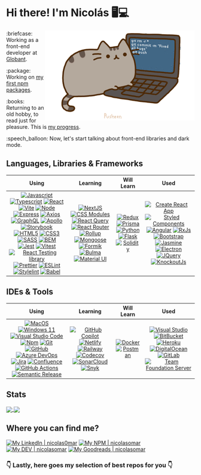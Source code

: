 # Hi there! I'm Nicolás :desktop_computer::computer:

<img align="right" src="https://github.com/nicolasomar/nicolasomar/blob/main/assets/pusheencode.gif"/>

<p>:briefcase: Working as a front-end developer at <a href="https://www.globant.com">Globant</a>.</p>
<p>:package: Working on <a href="https://www.npmjs.com/~nicolasomar">my first npm packages</a>.</p>
<p>:books: Returning to an old hobby, to read just for pleasure. This is <a href="https://www.goodreads.com/nicolasomar">my progress</a>.</p>
<p>:speech_balloon: Now, let's start talking about front-end libraries and dark mode.</p>

## Languages, Libraries & Frameworks
| Using | Learning | Will Learn | Used |
| :---: | :---: | :---: | :---: |
| [<img src="https://cdn.simpleicons.org/javascript" title="Javascript" alt="Javascript" width="48">](https://developer.mozilla.org/en-US/docs/Web/JavaScript) [<img src="https://cdn.simpleicons.org/typescript" title="Typescript" alt="Typescript" width="48">](https://www.typescriptlang.org/) [<img src="https://cdn.simpleicons.org/react" title="React" alt="React" width="48">](https://reactjs.org/) [<img src="https://cdn.simpleicons.org/vite" title="Vite" alt="Vite" width="48">](https://vitejs.dev/) [<img src="https://cdn.simpleicons.org/node.js" title="Node" alt="Node" width="48">](https://nodejs.org/) [<img src="https://cdn.simpleicons.org/express" title="Express" alt="Express" width="48">](https://expressjs.com/) [<img src="https://cdn.simpleicons.org/axios" title="Axios" alt="Axios" width="48">](https://axios-http.com/) [<img src="https://cdn.simpleicons.org/graphql" title="GraphQL" alt="GraphQL" width="48">](https://graphql.org/) [<img src="https://cdn.simpleicons.org/apollographql" title="Apollo" alt="Apollo" width="48">](https://www.apollographql.com/) [<img src="https://cdn.simpleicons.org/storybook" title="Storybook" alt="Storybook" width="44">](https://storybook.js.org/) [<img src="https://cdn.simpleicons.org/html5" title="HTML5" alt="HTML5" width="48">](https://developer.mozilla.org/en-US/docs/Web/Guide/HTML/HTML5) [<img src="https://cdn.simpleicons.org/css3" title="CSS3" alt="CSS3" width="48">](https://developer.mozilla.org/en-US/docs/Archive/CSS3) [<img src="https://cdn.simpleicons.org/sass" title="SASS" alt="SASS" width="48">](https://sass-lang.com/) [<img src="https://cdn.simpleicons.org/bem" title="BEM" alt="BEM" width="48">](https://getbem.com/) [<img src="https://cdn.simpleicons.org/jest" title="Jest" alt="Jest" width="48">](https://jestjs.io/) [<img src="https://cdn.simpleicons.org/vitest" title="Vitest" alt="Vitest" width="48">](https://vitest.dev/) [<img src="https://cdn.simpleicons.org/testinglibrary" title="React Testing library" alt="React Testing library" width="48">](https://testing-library.com/) [<img src="https://cdn.simpleicons.org/prettier" title="Prettier" alt="Prettier" width="48">](https://prettier.io/) [<img src="https://cdn.simpleicons.org/eslint" title="ESLint" alt="ESLint" width="48">](https://eslint.org/) [<img src="https://cdn.simpleicons.org/stylelint" title="Stylelint" alt="Stylelint" width="48">](https://stylelint.io/) [<img src="https://cdn.simpleicons.org/babel" title="Babel" alt="Babel" width="48">](https://babeljs.io/) | [<img src="https://cdn.simpleicons.org/next.js" title="NextJS" alt="NextJS" width="48">](https://nextjs.org/) [<img src="https://cdn.simpleicons.org/cssmodules" title="CSS Modules" alt="CSS Modules" width="48">](https://github.com/css-modules/css-modules) [<img src="https://cdn.simpleicons.org/reactquery" title="React Query" alt="React Query" width="48">](https://tanstack.com/query/v3/) [<img src="https://cdn.simpleicons.org/reactrouter" title="React Router" alt="React Router" width="48">](https://reactrouter.com/en/main) [<img src="https://cdn.simpleicons.org/rollup.js" title="Rollup" alt="Rollup" width="48">](http://rollupjs.org/) [<img src="https://cdn.simpleicons.org/mongoose" title="Mongoose" alt="Mongoose" width="68">](https://mongoosejs.com/) [<img src="https://cdn.simpleicons.org/mui" title="Formik" alt="Formik" width="48">](https://mui.com/) [<img src="https://cdn.simpleicons.org/Bulma" title="Bulma" alt="Bulma" width="48">](https://bulma.com/) [<img src="https://cdn.simpleicons.org/formik" title="Material UI" alt="Material UI" width="48">](https://formik.org/) | [<img src="https://cdn.simpleicons.org/redux" title="Redux" alt="Redux" width="48">](https://redux.js.org/) [<img src="https://cdn.simpleicons.org/prisma" title="Prisma" alt="Prisma" width="48">](https://www.prisma.io/) [<img src="https://cdn.simpleicons.org/python" title="Python" alt="Python" width="48">](https://www.python.org/) [<img src="https://cdn.simpleicons.org/flask" title="Flask" alt="Flask" width="48">](https://flask.palletsprojects.com/) [<img src="https://cdn.simpleicons.org/solidity" title="Solidity" alt="Solidity" width="48">](https://soliditylang.org/) | [<img src="https://cdn.simpleicons.org/createreactapp" title="Create React App" alt="Create React App" width="48">](https://create-react-app.dev/) [<img src="https://cdn.simpleicons.org/styledcomponents" title="Styled Components" alt="Styled Components" width="48">](https://styled-components.com/) [<img src="https://cdn.simpleicons.org/angular" title="Angular" alt="Angular" width="48">](https://angular.io/) [<img src="https://cdn.simpleicons.org/reactiveX" title="RxJs" alt="RxJs" width="48">](https://angular.io/guide/rx-library) [<img src="https://cdn.simpleicons.org/bootstrap" title="Bootstrap" alt="Bootstrap" width="48">](https://getbootstrap.com/) [<img src="https://cdn.simpleicons.org/jasmine" title="Jasmine" alt="Jasmine" width="48">](https://jasmine.github.io/) [<img src="https://cdn.simpleicons.org/electron" title="Electron" alt="Electron" width="48">](https://www.electronjs.org/) [<img src="https://cdn.simpleicons.org/jquery" title="JQuery" alt="JQuery" width="48">](https://jquery.com/) [<img src="https://cdn.svgporn.com/logos/knockout.svg" title="KnockoutJs" alt="KnockoutJs" width="96">](https://knockoutjs.com/) |

## IDEs & Tools
| Using | Learning | Will Learn | Used |
| :---: | :---: | :---: | :---: |
| [<img src="https://cdn.simpleicons.org/macos" title="MacOS" alt="MacOS" width="48">](https://www.apple.com/macos/ventura/) [<img src="https://cdn.svgporn.com/logos/microsoft-windows-icon.svg" title="Windows 11" alt="Windows 11" width="48">](https://www.microsoft.com/en-us/windows/) [<img src="https://cdn.svgporn.com/logos/visual-studio-code.svg" title="Visual Studio Code" alt="Visual Studio Code" width="48">](https://code.visualstudio.com/) [<img src="https://cdn.simpleicons.org/npm" title="Npm" alt="Npm" width="48">](https://www.npmjs.com/) [<img src="https://cdn.simpleicons.org/git" title="Git" alt="Git" width="48">](https://git-scm.com/) [<img src="https://cdn.simpleicons.org/github" title="GitHub" alt="GitHub" width="48">](https://github.com/) [<img src="https://cdn.svgporn.com/logos/microsoft-azure.svg" title="Azure DevOps" alt="Azure DevOps" width="48">](https://azure.microsoft.com/en-us/services/devops/) [<img src="https://cdn.simpleicons.org/jira" title="Jira" alt="Jira" width="48">](https://www.atlassian.com/software/jira) [<img src="https://cdn.simpleicons.org/confluence" title="Confluence" alt="Confluence" width="48">](https://www.atlassian.com/software/confluence) [<img src="https://cdn.simpleicons.org/githubactions" title="GitHub Actions" alt="GitHub Actions" width="48">](https://github.com/features/actions) [<img src="https://cdn.simpleicons.org/semanticrelease" title="Semantic Release" alt="Semantic Release" width="48">](https://semantic-release.gitbook.io/semantic-release/) | [<img src="https://cdn.svgporn.com/logos/github-copilot.svg" title="GitHub Copilot" alt="GitHub Copilot" width="48">](https://github.com/features/copilot/) [<img src="https://cdn.simpleicons.org/netlify" title="Netlify" alt="Netlify" width="48">](https://www.netlify.com/) [<img src="https://cdn.simpleicons.org/railway" title="Railway" alt="Railway" width="48">](https://www.railway.app/) [<img src="https://cdn.simpleicons.org/codecov" title="Codecov" alt="Codecov" width="48">](https://codecov.io/) [<img src="https://cdn.simpleicons.org/sonarcloud" title="SonarCloud" alt="SonarCloud" width="52">](https://www.sonarsource.com/products/sonarcloud/) [<img src="https://cdn.simpleicons.org/snyk" title="Snyk" alt="Snyk" width="58">](https://snyk.io/) | [<img src="https://cdn.simpleicons.org/docker" title="Docker" alt="Docker" width="52">](https://www.docker.com/) [<img src="https://cdn.simpleicons.org/postman" title="Postman" alt="Postman" width="48">](https://www.postman.com/) | [<img src="https://cdn.svgporn.com/logos/visual-studio.svg" title="Visual Studio" alt="Visual Studio" width="48">](https://visualstudio.microsoft.com/vs/) [<img src="https://cdn.simpleicons.org/bitbucket" title="BitBucket" alt="BitBucket" width="48">](https://bitbucket.org/) [<img src="https://cdn.simpleicons.org/heroku" title="Heroku" alt="Heroku" width="48">](https://www.heroku.com/) [<img src="https://cdn.simpleicons.org/digitalocean" title="DigitalOcean" alt="DigitalOcean" width="48">](https://www.digitalocean.com/) [<img src="https://cdn.simpleicons.org/gitlab" title="GitLab" alt="GitLab" width="48">](https://about.gitlab.com/) [<img src="https://financesonline.com/uploads/2018/09/Microsoft-Team-Foundation-Server-logo-1.png" title="Team Foundation Server" alt="Team Foundation Server" width="110">](https://docs.microsoft.com/en-us/azure/devops/server/tfs-is-now-azure-devops-server?view=azure-devops-2020) |

## Stats
<a href="https://github.com/nicolasomar">
  <img height=200 align="center" src="https://nicolasomar-github-readme-stats.vercel.app/api?theme=tokyonight&include_all_commits=true&count_private=true&username=nicolasomar&show_icons=true&rank_icon=percentile" />
</a>
<a href="https://github.com/nicolasomar">
  <img height=200 align="center" src="https://nicolasomar-github-readme-stats.vercel.app/api/top-langs/?username=nicolasomar&size_weight=0.5&count_weight=0.5&layout=compact&hide=C#" />
</a>

## Where you can find me?
[![My LinkedIn | nicolas0mar][badge-linkedin]][link-linkedin]
[![My NPM | nicolasomar][badge-npm]][link-npm]
[![My DEV | nicolasomar][badge-dev-to]][link-dev-to]
[![My Goodreads | nicolasomar][badge-goodreads]][link-goodreads]
<!-- [![My Medium | @nicolasomar][badge-medium]][link-medium] -->

### 👇 Lastly, here goes my selection of best repos for you 👇 ###

[badge-linkedin]: https://img.shields.io/static/v1?label=%20&message=linkedin&labelColor=0077B5&color=0077B5&style=flat-square&logo=linkedin
[link-linkedin]: https://www.linkedin.com/in/nicolas0mar/
[badge-npm]: https://img.shields.io/static/v1?label=%20&message=npm&labelColor=C12127&color=C12127&style=flat-square&logo=npm
[link-npm]: https://www.npmjs.com/~nicolasomar/
[badge-dev-to]: https://img.shields.io/static/v1?label=%20&message=dev.to&labelColor=0A0A0A&color=0A0A0A&style=flat-square&logo=dev.to
[link-dev-to]: https://dev.to/nicolasomar/
[badge-goodreads]: https://img.shields.io/static/v1?label=%20&message=goodreads&labelColor=c1beb9&color=c1beb9&style=flat-square&logo=goodreads
[link-goodreads]: https://www.goodreads.com/nicolasomar/
[badge-medium]: https://img.shields.io/static/v1?label=%20&message=medium&labelColor=12100E&color=12100E&style=flat-square&logo=medium
[link-medium]: https://medium.com/@nicolasomar/